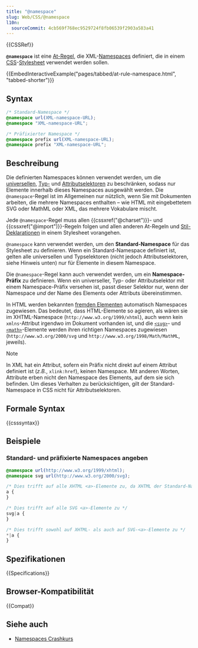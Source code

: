 ```yaml
---
title: "@namespace"
slug: Web/CSS/@namespace
l10n:
  sourceCommit: 4cb569f768ec9529724f8fb06539f2903a583a41
---
```


{{CSSRef}}

**`@namespace`** ist eine [At-Regel](/de/docs/Web/CSS/At-rule), die XML-[Namespaces](/de/docs/Glossary/Namespace) definiert, die in einem [CSS](/de/docs/Glossary/CSS)-[Stylesheet](/de/docs/Web/API/StyleSheet) verwendet werden sollen.

{{EmbedInteractiveExample("pages/tabbed/at-rule-namespace.html", "tabbed-shorter")}}

## Syntax

```css
/* Standard-Namespace */
@namespace url(XML-namespace-URL);
@namespace "XML-namespace-URL";

/* Präfixierter Namespace */
@namespace prefix url(XML-namespace-URL);
@namespace prefix "XML-namespace-URL";
```

## Beschreibung

Die definierten Namespaces können verwendet werden, um die [universellen](/de/docs/Web/CSS/Universal_selectors), [Typ-](/de/docs/Web/CSS/Type_selectors) und [Attributselektoren](/de/docs/Web/CSS/Attribute_selectors) zu beschränken, sodass nur Elemente innerhalb dieses Namespaces ausgewählt werden. Die `@namespace`-Regel ist im Allgemeinen nur nützlich, wenn Sie mit Dokumenten arbeiten, die mehrere Namespaces enthalten – wie HTML mit eingebettetem SVG oder MathML oder XML, das mehrere Vokabulare mischt.

Jede `@namespace`-Regel muss allen {{cssxref("@charset")}}- und {{cssxref("@import")}}-Regeln folgen und allen anderen At-Regeln und [Stil-Deklarationen](/de/docs/Web/API/CSSStyleDeclaration) in einem Stylesheet vorangehen.

`@namespace` kann verwendet werden, um den **Standard-Namespace** für das Stylesheet zu definieren. Wenn ein Standard-Namespace definiert ist, gelten alle universellen und Typselektoren (nicht jedoch Attributselektoren, siehe Hinweis unten) nur für Elemente in diesem Namespace.

Die `@namespace`-Regel kann auch verwendet werden, um ein **Namespace-Präfix** zu definieren. Wenn ein universeller, Typ- oder Attributselektor mit einem Namespace-Präfix versehen ist, passt dieser Selektor nur, wenn der Namespace _und_ der Name des Elements oder Attributs übereinstimmen.

In HTML werden bekannten [fremden Elementen](https://html.spec.whatwg.org/multipage/syntax.html#foreign-elements) automatisch Namespaces zugewiesen. Das bedeutet, dass HTML-Elemente so agieren, als wären sie im XHTML-Namespace (`http://www.w3.org/1999/xhtml`), auch wenn kein `xmlns`-Attribut irgendwo im Dokument vorhanden ist, und die [`<svg>`](/de/docs/Web/SVG/Element/svg)- und [`<math>`](/de/docs/Web/MathML/Element/math)-Elemente werden ihren richtigen Namespaces zugewiesen (`http://www.w3.org/2000/svg` und `http://www.w3.org/1998/Math/MathML`, jeweils).

> [!NOTE]
> In XML hat ein Attribut, sofern ein Präfix nicht direkt auf einem Attribut definiert ist (_z.B._, `xlink:href`), keinen Namespace. Mit anderen Worten, Attribute erben nicht den Namespace des Elements, auf dem sie sich befinden. Um dieses Verhalten zu berücksichtigen, gilt der Standard-Namespace in CSS nicht für Attributselektoren.

## Formale Syntax

{{csssyntax}}

## Beispiele

### Standard- und präfixierte Namespaces angeben

```css
@namespace url(http://www.w3.org/1999/xhtml);
@namespace svg url(http://www.w3.org/2000/svg);

/* Dies trifft auf alle XHTML <a>-Elemente zu, da XHTML der Standard-Namespace ohne Präfix ist */
a {
}

/* Dies trifft auf alle SVG <a>-Elemente zu */
svg|a {
}

/* Dies trifft sowohl auf XHTML- als auch auf SVG-<a>-Elemente zu */
*|a {
}
```

## Spezifikationen

{{Specifications}}

## Browser-Kompatibilität

{{Compat}}

## Siehe auch

- [Namespaces Crashkurs](/de/docs/Web/SVG/Namespaces_Crash_Course)

